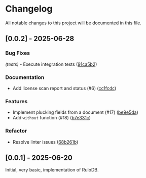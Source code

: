 # Changelog

All notable changes to this project will be documented in this file.

## [0.0.2] - 2025-06-28

### Bug Fixes

*(tests)* - Execute integration tests ([91ca5b2](https://github.com/rulodb/rulodb/commit/91ca5b20070bea3338c7a688daf6213d5e5bfd7a))

### Documentation

- Add license scan report and status (#6) ([cc1fcdc](https://github.com/rulodb/rulodb/commit/cc1fcdc48347ec3986ce53c3421a891e3b9b8345))

### Features

- Implement plucking fields from a document (#17) ([be9e5da](https://github.com/rulodb/rulodb/commit/be9e5dab3ef5efed19b7ba7f3c2037857270aab3))
- Add `without` function (#18) ([b7e331c](https://github.com/rulodb/rulodb/commit/b7e331cb510d77015f2af843f7585b1f7f2f827b))

### Refactor

- Resolve linter issues ([68b261b](https://github.com/rulodb/rulodb/commit/68b261b2dd744724bb98efe36762d1f45da3c42f))

## [0.0.1] - 2025-06-20

Initial, very basic, implementation of RuloDB.

